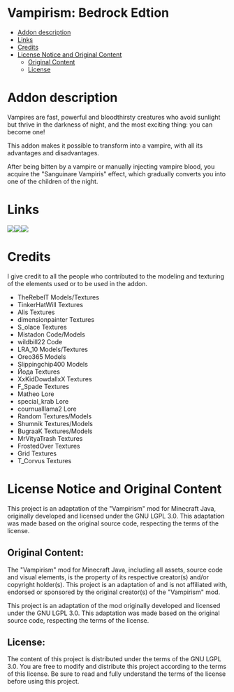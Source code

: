 # Vampirism: Bedrock Edtion

- [Addon description](#addon-description)
- [Links](#links)
- [Credits](#credits)
- [License Notice and Original Content](#license-notice-and-original-content)
  - [Original Content](#original-content)
  - [License](#license)

# Addon description
Vampires are fast, powerful and bloodthirsty creatures who avoid sunlight but thrive in the darkness of night, and the most exciting thing: you can become one!

This addon makes it possible to transform into a vampire, with all its advantages and disadvantages.

After being bitten by a vampire or manually injecting vampire blood, you acquire the "Sanguinare Vampiris" effect, which gradually converts you into one of the children of the night.

# Links
[![](https://cdn.jsdelivr.net/npm/@intergrav/devins-badges@3/assets/cozy/social/discord-plural_vector.svg)](https://discord.com/invite/HAS99pEwJ4)[![](https://cdn.jsdelivr.net/npm/@intergrav/devins-badges@3.2.0/assets/cozy/social/youtube-singular_vector.svg)](https://m.youtube.com/channel/UCrq1E1rJEaYDXeU1qXk9OaQ)[![](https://cdn.jsdelivr.net/npm/@intergrav/devins-badges@3.2.0/assets/cozy/social/twitter-singular_vector.svg)](https://x.com/sunrise_studioo)

# Credits
I give credit to all the people who contributed to the modeling and texturing of the elements used or to be used in the addon.

- TheRebelT Models/Textures
- TinkerHatWill Textures
- Alis Textures
- dimensionpainter Textures
- S_olace Textures
- Mistadon Code/Models
- wildbill22 Code
- LRA_10 Models/Textures
- Oreo365 Models
- Slippingchip400 Models
- Йода Textures
- XxKidDowdallxX Textures
- F_Spade Textures
- Matheo Lore
- special_krab Lore
- cournualllama2 Lore
- Random Textures/Models
- Shumnik Textures/Models
- BugraaK Textures/Models
- MrVityaTrash Textures
- FrostedOver Textures
- Grid Textures
- T_Corvus Textures

# License Notice and Original Content
This project is an adaptation of the "Vampirism" mod for Minecraft Java, originally developed and licensed under the GNU LGPL 3.0. This adaptation was made based on the original source code, respecting the terms of the license.

## Original Content:
The "Vampirism" mod for Minecraft Java, including all assets, source code and visual elements, is the property of its respective creator(s) and/or copyright holder(s). This project is an adaptation of and is not affiliated with, endorsed or sponsored by the original creator(s) of the "Vampirism" mod.

This project is an adaptation of the mod originally developed and licensed under the GNU LGPL 3.0. This adaptation was made based on the original source code, respecting the terms of the license.

## License:
The content of this project is distributed under the terms of the GNU LGPL 3.0. You are free to modify and distribute this project according to the terms of this license. Be sure to read and fully understand the terms of the license before using this project.
